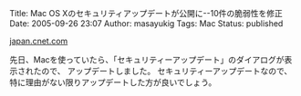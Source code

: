 Title: Mac OS Xのセキュリティアップデートが公開に--10件の脆弱性を修正
Date: 2005-09-26 23:07
Author: masayukig
Tags: Mac
Status: published

[japan.cnet.com](http://japan.cnet.com/news/sec/story/0,2000050480,20087532,00.htm)

先日、Macを使っていたら、「セキュリティーアップデート」のダイアログが表示されたので、
アップデートしました。
セキュリティーアップデートなので、特に理由がない限りアップデートした方が良いでしょう。
